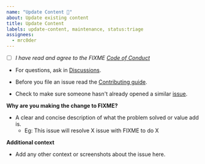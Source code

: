 ```yaml
---
name: "Update Content 📝"
about: Update existing content
title: Update Content
labels: update-content, maintenance, status:triage
assignees:
  - mrc0der
---
```


- [ ] _I have read and agree to the FIXME [Code of Conduct](https://github.com/FIXME/contributing/index.md)_

* For questions, ask in [Discussions](https://github.com/FIXME/discussions).

* Before you file an issue read the [Contributing guide](https://github.com/FIXME/blob/contributing/index.md).

* Check to make sure someone hasn't already opened a similar [issue](https://github.com/FIXME/issues).

**Why are you making the change to FIXME?**

- A clear and concise description of what the problem solved or value add is.
  - Eg: This issue will resolve X issue with FIXME to do X

**Additional context**

- Add any other context or screenshots about the issue here.

